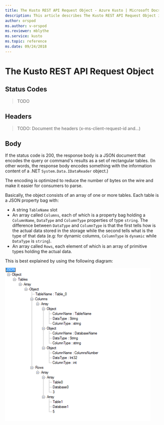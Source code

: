 ```yaml
---
title: The Kusto REST API Request Object - Azure Kusto | Microsoft Docs
description: This article describes The Kusto REST API Request Object in Azure Kusto.
author: orspod
ms.author: v-orspod
ms.reviewer: mblythe
ms.service: kusto
ms.topic: reference
ms.date: 09/24/2018
---
```

# The Kusto REST API Request Object

## Status Codes

> TODO

## Headers

> TODO: Document the headers (x-ms-client-request-id and...)

## Body

If the status code is 200, the response body is a JSON document that
encodes the query or command's results as a set of rectangular tables.
(In other words, the response body encodes something with the information
content of a .NET `System.Data.IDataReader` object.)

The encoding is optimized to reduce the number of bytes on the wire
and make it easier for consumers to parse.

Basically, the object consists of an array of one or more tables. Each
table is a JSON property bag with:
* A string `TableName` slot
* An array called `Columns`, each of which is a property bag holding a
  `ColumnName`, `DataType` and `ColumnType` properties of type `string`.
  The difference between `DataType` and `ColumnType` is that the first
  tells how is the actual data stored in the storage while
  the second tells what is the type of that data (e.g: for dynamic columns,
  `ColumnType` is `dynamic` while `DataType` is `string`).
* An array called `Rows`, each element of which is an array of primitive types holding the actual data.

This is best explained by using the following diagram:

![JSON Response Representation](../images/rest-json-representation.png)